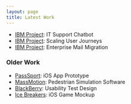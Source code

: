 ```yaml
---
layout: page
title: Latest Work
---
```


- [IBM Project](/projects/ibm-itsupport): IT Support Chatbot
- [IBM Project](/projects/ibm-userjourneys): Scaling User Journeys
- [IBM Project](/projects/ibm-mail): Enterprise Mail Migration

### Older Work
- [PassSport](/projects/pass-sport): iOS App Prototype
- [MassMotion](/projects/massmotion): Pedestrian Simulation Software
- [BlackBerry](/projects/blackberry): Usability Test Design
- [Ice Breakers](/projects/ice-breakers): iOS Game Mockup
